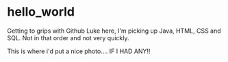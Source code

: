 # hello_world
Getting to grips with Github
Luke here, I'm picking up Java, HTML, CSS and SQL. Not in that order and not very quickly.

This is where i'd put a nice photo.... IF I HAD ANY!!
